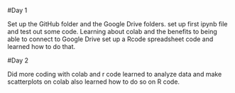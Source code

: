 #Day 1

Set up the GitHub folder and the Google Drive folders. 
set up first ipynb file and test out some code. 
Learning about colab and the benefits to being able to connect to Google Drive
set up a Rcode spreadsheet code and learned how to do that.

#Day 2

Did more coding with colab and r code
learned to analyze data and make scatterplots on colab
also learned how to do so on R code.
